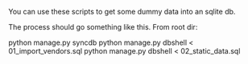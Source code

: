 You can use these scripts to get some dummy data into an sqlite db.

The process should go something like this. From root dir:

python manage.py syncdb
python manage.py dbshell < 01_import_vendors.sql
python manage.py dbshell < 02_static_data.sql
